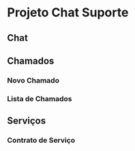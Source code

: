 # Projeto Chat Suporte

## Chat

## Chamados

### Novo Chamado
### Lista de Chamados

## Serviços

### Contrato de Serviço
